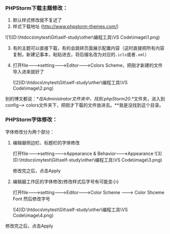 ### PHPStorm下载主题修改： 

1. 默认样式修改就不复述了
2. 样式下载地址 (http://www.phpstorm-themes.com/)

![1](D:\htdocs\mytest\Git\self-study\other\编程工具\VS Code\image\1.png)

3. 有的主题可以直接下载，有的会跳转页面展示配置内容（这时直接把所有内容复制，新建记事本，粘贴进去，将后缀名改为对应的`.icls`或者`.xml`）

4. 打开file--->setting--->Editor--->Colors Scheme，把刚才新建的文件导入进来就好了

   ![2](D:\htdocs\mytest\Git\self-study\other\编程工具\VS Code\image\2.png)

别的博文都说：**在Administrator文件夹中，找到.phpStorm20*.*文件夹，进入到config—-> colors文件夹下，把刚才下载的文件放进去。**我是没找到这个目录。



### PHPStorm字体修改：

字体修改分为两个部分：

1. 编辑器侧边栏、标题栏的字体修改

   打开file--->setting--->Appearance & Behavior--->Appearance ![3](D:\htdocs\mytest\Git\self-study\other\编程工具\VS Code\image\3.png)

   修改完之后，点击Apply

2. 编辑器工作区的字体修改(修改样式后字号有可能变小)

   打开file--->setting--->Editor--->Color Scheme ---> Color Shceme Font 然后修改字号

   ![4](D:\htdocs\mytest\Git\self-study\other\编程工具\VS Code\image\4.png)

修改完之后，点击Apply

